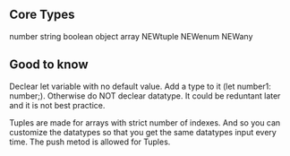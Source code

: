 ## Core Types

number string boolean object array NEWtuple NEWenum NEWany

## Good to know

Declear let variable with no default value. Add a type to it (let number1: number;). Otherwise do
NOT declear datatype. It could be reduntant later and it is not best practice.

Tuples are made for arrays with strict number of indexes. And so you can customize the datatypes so
that you get the same datatypes input every time. The push metod is allowed for Tuples.
